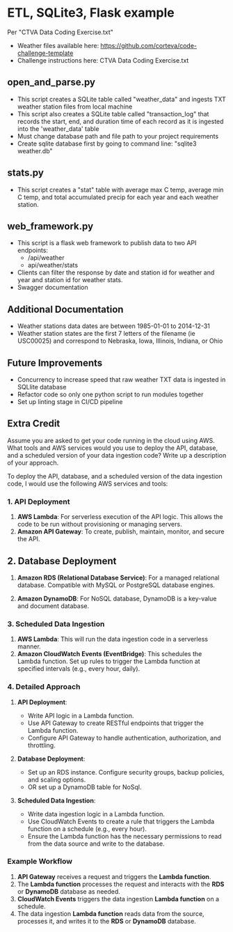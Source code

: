 # ETL, SQLite3, Flask example
Per "CTVA Data Coding Exercise.txt"
- Weather files available here: https://github.com/corteva/code-challenge-template
- Challenge instructions here: CTVA Data Coding Exercise.txt

## open_and_parse.py
- This script creates a SQLite table called "weather_data" and ingests TXT weather station files from local machine
- This script also creates a SQLite table called "transaction_log" that records the start, end, and duration time of each record as it is ingested into the 'weather_data' table
- Must change database path and file path to your project requirements
- Create sqlite database first by going to command line: "sqlite3 weather.db"

## stats.py
- This script creates a "stat" table with average max C temp, average min C temp, and total accumulated precip for each year and each weather station.

## web_framework.py
- This script is a flask web framework to publish data to two API endpoints:
    - /api/weather
    - api/weather/stats
- Clients can filter the response by date and station id for weather and year and station id for weather stats. 
- Swagger documentation 

## Additional Documentation
- Weather stations data dates are between 1985-01-01 to 2014-12-31
- Weather station states are the first 7 letters of the filename (ie USC00025) and correspond to Nebraska, Iowa, Illinois, Indiana, or Ohio

## Future Improvements 
- Concurrency to increase speed that raw weather TXT data is ingested in SQLlite database 
- Refactor code so only one python script to run modules together
- Set up linting stage in CI/CD pipeline

## Extra Credit
Assume you are asked to get your code running in the cloud using AWS. What tools and AWS services would you use to deploy the API, database, and a scheduled version of your data ingestion code? Write up a description of your approach.

To deploy the API, database, and a scheduled version of the data ingestion code, I would use the following AWS services and tools:

### 1. API Deployment
1. **AWS Lambda**: For serverless execution of the API logic. This allows the code to be run without provisioning or managing servers.
2. **Amazon API Gateway**: To create, publish, maintain, monitor, and secure the API.

## 2. Database Deployment
1. **Amazon RDS (Relational Database Service)**: For a managed relational database. Compatible with MySQL or PostgreSQL database engines.

2. **Amazon DynamoDB**: For NoSQL database, DynamoDB is a key-value and document database.

### 3. Scheduled Data Ingestion
1. **AWS Lambda**: This will run the data ingestion code in a serverless manner.
2. **Amazon CloudWatch Events (EventBridge)**: This schedules the Lambda function. Set up rules to trigger the Lambda function at specified intervals (e.g., every hour, daily).

### 4. Detailed Approach
1. **API Deployment**:
   - Write API logic in a Lambda function.
   - Use API Gateway to create RESTful endpoints that trigger the Lambda function.
   - Configure API Gateway to handle authentication, authorization, and throttling.

2. **Database Deployment**:
   - Set up an RDS instance. Configure security groups, backup policies, and scaling options.
   - OR set up a DynamoDB table for NoSql. 

3. **Scheduled Data Ingestion**:
   - Write data ingestion logic in a Lambda function.
   - Use CloudWatch Events to create a rule that triggers the Lambda function on a schedule (e.g., every hour).
   - Ensure the Lambda function has the necessary permissions to read from the data source and write to the database.

### Example Workflow
1. **API Gateway** receives a request and triggers the **Lambda function**.
2. The **Lambda function** processes the request and interacts with the **RDS** or **DynamoDB** database as needed.
3. **CloudWatch Events** triggers the data ingestion **Lambda function** on a schedule.
4. The data ingestion **Lambda function** reads data from the source, processes it, and writes it to the **RDS** or **DynamoDB** database.
